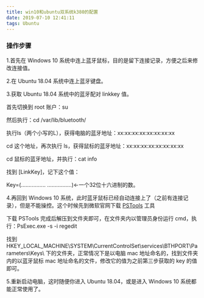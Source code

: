 ```yaml
---
title: win10和ubuntu双系统k380的配置
date: 2019-07-10 12:41:11
tags: Ubuntu
---
```


### 操作步骤

1.首先在 Windows 10 系统中连上蓝牙鼠标，目的是留下连接记录，方便之后来修改连接值。

2.在 Ubuntu 18.04 系统中连上蓝牙键盘。 

3.获取 Ubuntu 18.04 系统中的蓝牙配对 linkkey 值。

首先切换到 root 账户：su

然后执行：cd /var/lib/bluetooth/

执行ls（两个小写的L），获得电脑的蓝牙地址：xx:xx:xx:xx:xx:xx:xx:xx

cd 这个地址，再次执行 ls，获得鼠标的蓝牙地址：xx:xx:xx:xx:xx:xx:xx:xx

cd 鼠标的蓝牙地址，并执行：cat info

找到 [LinkKey]，记下这个值：

Key=(................ ................)<-一个32位十六进制的数。

4.再回到 Windows 10 系统，此时蓝牙鼠标已经自动连接上了（之前有连接记录），但是不能操控。这个时候先到微软官网下载 [PSTools](https://docs.microsoft.com/zh-cn/sysinternals/downloads/psexec) 工具

下载 PSTools 完成后解压到文件夹即可，在文件夹内以管理员身份运行 cmd，执行：PsExec.exe -s -i regedit

找到 HKEY_LOCAL_MACHINE\SYSTEM\CurrentControlSet\services\BTHPORT\Parameters\Keys\ 下的文件夹，正常情况下是以电脑 mac 地址命名的，找到文件夹内的以蓝牙鼠标 mac 地址命名的文件，修改它的值为之前第三步获取的 key 的值即可。

5.重新启动电脑，这时随便你进入 Ubuntu 18.04，或是进入 Windows 10 系统都能正常使用了。

